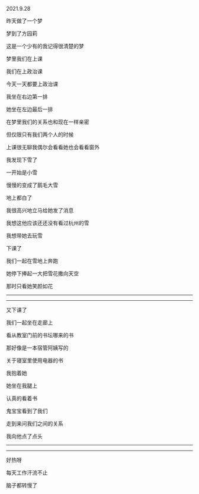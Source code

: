 2021.9.28

昨天做了一个梦

梦到了方园莉

这是一个少有的我记得很清楚的梦

梦里我们在上课

我们在上政治课

今天一天都要上政治课

我坐在右边第一排

她坐在左边最后一排

在梦里我们的关系也和现在一样亲密

但仅限只有我们两个人的时候

上课很无聊我偶尔会看看她也会看看窗外

我发现下雪了

一开始是小雪

慢慢的变成了鹅毛大雪

地上都白了

我很高兴地立马给她发了消息

我想这他应该还还没有看过杭州的雪

我想带她去玩雪

下课了

我们一起在雪地上奔跑

她停下捧起一大把雪花撒向天空

那时只看她笑颜如花

---------

-----------

又下课了

我们一起坐在走廊上

看从教室门前的书坛哪来的书

那好像是一本宿管阿姨写的

关于寝室里使用电器的书

我抱着她

她坐在我腿上

认真的看着书

鬼宝宝看到了我们

走到来问我们之间的关系

我向他点了点头

-----------

-----------------

好热呀

每天工作汗流不止

脑子都转慢了



